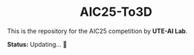 <div align="center">

  # AIC25-To3D

</div>

This is the repository for the AIC25 competition by **UTE-AI Lab**.

**Status:** Updating... 🚧


